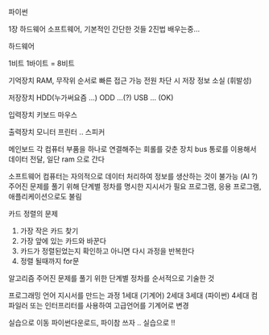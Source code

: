 파이썬

1장
하드웨어 소프트웨어, 기본적인 간단한 것들 2진법 배우는중...

하드웨어

1비트 
1바이트 = 8비트

기억장치
RAM,
무작위 순서로 빠른 접근 가능
전원 차단 시 저장 정보 소실 (휘발성)

저장장치
HDD(누가써요즘 ...)
ODD ...(?)
USB ... (OK)

입력장치
키보드
마우스

출력장치
모니터
프린터 ..
스피커

메인보드
각 컴퓨터 부품을 하나로 연결해주는 회롤를 갖춘 장치
bus 통로를 이용해서 데이터 전달, 일단 ram 으로 간다

소프트웨어
컴퓨터는 자의적으로 데이터 처리하여 정보를 생산하는 것이 불가능 (AI ?)
주어진 문제를 풀기 위해 단계별 정차를 명시한 지시서가 필요
프로그램, 응용 프로그램, 애플리케이션으로도 불림

카드 정렬의 문제
1. 가장 작은 카드 찾기 
2. 가장 앞에 있는 카드와 바꾼다
3. 카드가 정렬된었는지 확인하고 아니면 다시 과정을 반복한다
4. 정렬 될때까지
for문

알고리즘
주어진 문제를 풀기 위한 단계별 정차를 순서적으로 기술한 것

프로그래밍 언어
지시서를 만드는 과정
1세대 (기계어)
2세대
3세대 (파이썬)
4세대
컴파일러 또는 인터프리터를 사용하여 고급언어를 기계어로 변경

실습으로 이동 파이썬다운로드, 파이참 쓰자 .. 실습으로 !!

